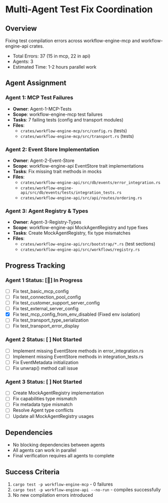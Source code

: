 # Multi-Agent Test Fix Coordination

## Overview
Fixing test compilation errors across workflow-engine-mcp and workflow-engine-api crates.

- Total Errors: 37 (15 in mcp, 22 in api)
- Agents: 3
- Estimated Time: 1-2 hours parallel work

## Agent Assignment

### Agent 1: MCP Test Failures
- **Owner**: Agent-1-MCP-Tests
- **Scope**: workflow-engine-mcp test failures
- **Tasks**: 7 failing tests (config and transport modules)
- **Files**:
  - `crates/workflow-engine-mcp/src/config.rs` (tests)
  - `crates/workflow-engine-mcp/src/transport.rs` (tests)

### Agent 2: Event Store Implementation
- **Owner**: Agent-2-Event-Store
- **Scope**: workflow-engine-api EventStore trait implementations
- **Tasks**: Fix missing trait methods in mocks
- **Files**:
  - `crates/workflow-engine-api/src/db/events/error_integration.rs`
  - `crates/workflow-engine-api/src/db/events/tests/integration_tests.rs`
  - `crates/workflow-engine-api/src/api/routes/ordering.rs`

### Agent 3: Agent Registry & Types
- **Owner**: Agent-3-Registry-Types
- **Scope**: workflow-engine-api MockAgentRegistry and type fixes
- **Tasks**: Create MockAgentRegistry, fix type mismatches
- **Files**:
  - `crates/workflow-engine-api/src/bootstrap/*.rs` (test sections)
  - `crates/workflow-engine-api/src/workflows/registry.rs`

## Progress Tracking

### Agent 1 Status: [🔧] In Progress
- [ ] Fix test_basic_mcp_config
- [ ] Fix test_connection_pool_config
- [ ] Fix test_customer_support_server_config
- [ ] Fix test_external_server_config
- [x] Fix test_mcp_config_from_env_disabled (Fixed env isolation)
- [ ] Fix test_transport_type_serialization
- [ ] Fix test_transport_error_display

### Agent 2 Status: [ ] Not Started
- [ ] Implement missing EventStore methods in error_integration.rs
- [ ] Implement missing EventStore methods in integration_tests.rs
- [ ] Fix EventMetadata initialization
- [ ] Fix unwrap() method call issue

### Agent 3 Status: [ ] Not Started
- [ ] Create MockAgentRegistry implementation
- [ ] Fix capabilities type mismatch
- [ ] Fix metadata type mismatch
- [ ] Resolve Agent type conflicts
- [ ] Update all MockAgentRegistry usages

## Dependencies
- No blocking dependencies between agents
- All agents can work in parallel
- Final verification requires all agents to complete

## Success Criteria
1. `cargo test -p workflow-engine-mcp` - 0 failures
2. `cargo test -p workflow-engine-api --no-run` - compiles successfully
3. No new compilation errors introduced